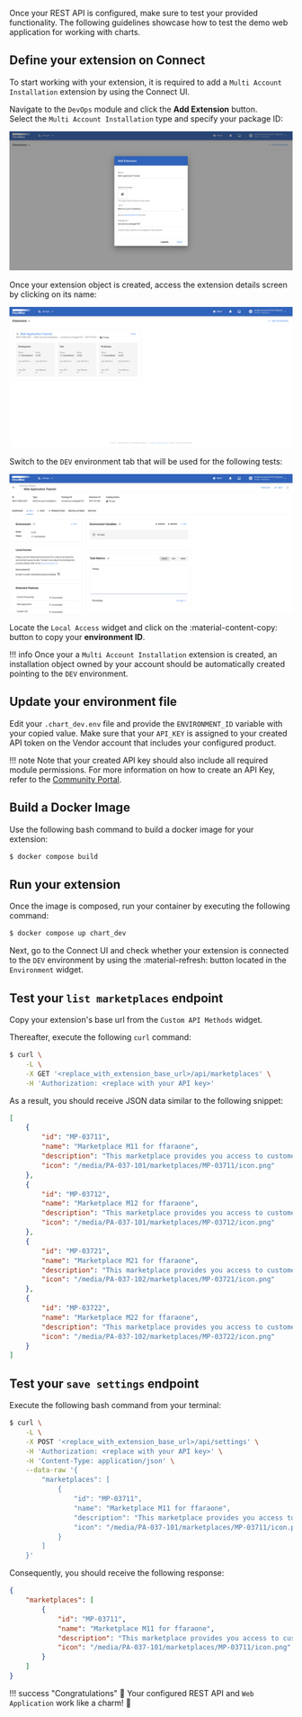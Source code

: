 Once your REST API is configured, make sure to test your provided functionality. The following guidelines showcase how to test the demo web application for working with charts.

## Define your extension on Connect

To start working with your extension, it is required to add a `Multi Account Installation` extension by using the Connect UI.

Navigate to the `DevOps` module and click the **Add Extension** button.  
Select the `Multi Account Installation` type and specify your package ID:

![Add extension](../../images/tutorials/webapp/add_extension.png)

Once your extension object is created, access the extension details screen by clicking on its name:

![List extensions](../../images/tutorials/webapp/list_extensions.png)

Switch to the `DEV` environment tab that will be used for the following tests:

![Extension dev environment](../../images/tutorials/webapp/extension_dev.png)

Locate the `Local Access` widget and click on the :material-content-copy: button to copy your **environment ID**.

!!! info
    Once your a `Multi Account Installation` extension is created, an installation object owned by your account
    should be automatically created pointing to the `DEV` environment.


## Update your environment file 

Edit your `.chart_dev.env` file and provide the `ENVIRONMENT_ID` variable with your copied value.
Make sure that your `API_KEY` is assigned to your created API token on the Vendor account that includes your configured product.

!!! note
    Note that your created API key should also include all required module permissions.
    For more information on how to create an API Key, refer to the
    [Community Portal](https://connect.cloudblue.com/community/modules/extensions/api-tokens/).

## Build a Docker Image

Use the following bash command to build a docker image for your extension:


``` bash
$ docker compose build
```

## Run your extension

Once the image is composed, run your container by executing the following command:

``` bash
$ docker compose up chart_dev
```

Next, go to the Connect UI and check whether your extension is connected to the `DEV` environment by
using the :material-refresh: button located in the `Environment` widget.


## Test your `list marketplaces` endpoint

Copy your extension's base url from the `Custom API Methods` widget.

Thereafter, execute the following `curl` command:

``` bash
$ curl \
    -L \
    -X GET '<replace_with_extension_base_url>/api/marketplaces' \
    -H 'Authorization: <replace with your API key>'
```

As a result, you should receive JSON data similar to the following snippet:

``` json
[
    {
        "id": "MP-03711",
        "name": "Marketplace M11 for ffaraone",
        "description": "This marketplace provides you access to customers of account 01 of the imaginary Hub H01 in the North America region",
        "icon": "/media/PA-037-101/marketplaces/MP-03711/icon.png"
    },
    {
        "id": "MP-03712",
        "name": "Marketplace M12 for ffaraone",
        "description": "This marketplace provides you access to customers of account 01 of the imaginary Hub H01 in the North America region",
        "icon": "/media/PA-037-101/marketplaces/MP-03712/icon.png"
    },
    {
        "id": "MP-03721",
        "name": "Marketplace M21 for ffaraone",
        "description": "This marketplace provides you access to customers of account 02 of the imaginary Hub H01 in the North America region",
        "icon": "/media/PA-037-102/marketplaces/MP-03721/icon.png"
    },
    {
        "id": "MP-03722",
        "name": "Marketplace M22 for ffaraone",
        "description": "This marketplace provides you access to customers of account 02 of the imaginary Hub H01 in the North America region",
        "icon": "/media/PA-037-102/marketplaces/MP-03722/icon.png"
    }
]
```

## Test your `save settings` endpoint

Execute the following bash command from your terminal:

``` bash
$ curl \
    -L \
    -X POST '<replace_with_extension_base_url>/api/settings' \
    -H 'Authorization: <replace with your API key>' \
    -H 'Content-Type: application/json' \
    --data-raw '{
        "marketplaces": [
            {
                "id": "MP-03711",
                "name": "Marketplace M11 for ffaraone",
                "description": "This marketplace provides you access to customers of account 01 of the imaginary Hub H01 in the North America region",
                "icon": "/media/PA-037-101/marketplaces/MP-03711/icon.png"
            }
        ]
    }'
```

Consequently, you should receive the following response:

``` json
{
    "marketplaces": [
        {
            "id": "MP-03711",
            "name": "Marketplace M11 for ffaraone",
            "description": "This marketplace provides you access to customers of account 01 of the imaginary Hub H01 in the North America region",
            "icon": "/media/PA-037-101/marketplaces/MP-03711/icon.png"
        }
    ]
}
```

!!! success "Congratulations"
    :partying_face: Your configured REST API and `Web Application` work like a charm! :beers:
